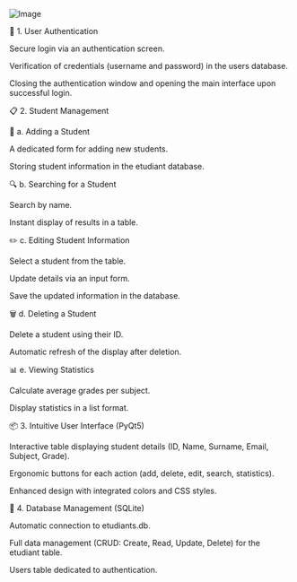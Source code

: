 ![Image](https://github.com/user-attachments/assets/9033f0d3-c7df-45c0-b515-85c0e814f4a8)



🔑 1. User Authentication

Secure login via an authentication screen.

Verification of credentials (username and password) in the users database.

Closing the authentication window and opening the main interface upon successful login.

📋 2. Student Management

📝 a. Adding a Student

A dedicated form for adding new students.

Storing student information in the etudiant database.

🔍 b. Searching for a Student

Search by name.

Instant display of results in a table.

✏️ c. Editing Student Information

Select a student from the table.

Update details via an input form.

Save the updated information in the database.

🗑 d. Deleting a Student

Delete a student using their ID.

Automatic refresh of the display after deletion.

📊 e. Viewing Statistics

Calculate average grades per subject.

Display statistics in a list format.

📦 3. Intuitive User Interface (PyQt5)

Interactive table displaying student details (ID, Name, Surname, Email, Subject, Grade).

Ergonomic buttons for each action (add, delete, edit, search, statistics).

Enhanced design with integrated colors and CSS styles.

💾 4. Database Management (SQLite)

Automatic connection to etudiants.db.

Full data management (CRUD: Create, Read, Update, Delete) for the etudiant table.

Users table dedicated to authentication.
